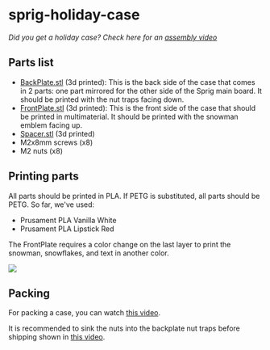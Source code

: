 # sprig-holiday-case

_Did you get a holiday case? Check here for an [assembly video](https://www.youtube.com/watch?v=OOyeM3elk7M)_

## Parts list

- [BackPlate.stl](./parts/BackPlate.stl) (3d printed): This is the back side of the case that comes in 2 parts: one part mirrored for the other side of the Sprig main board. It should be printed with the nut traps facing down.
- [FrontPlate.stl](./parts/FrontPlate.stl) (3d printed): This is the front side of the case that should be printed in multimaterial. It should be printed with the snowman emblem facing up.
- [Spacer.stl](./parts/Spacer.stl) (3d printed)
- M2x8mm screws (x8)
- M2 nuts (x8)

## Printing parts

All parts should be printed in PLA. If PETG is substituted, all parts should be PETG. So far, we've used:

- Prusament PLA Vanilla White
- Prusament PLA Lipstick Red

The FrontPlate requires a color change on the last layer to print the snowman, snowflakes, and text in another color.

![](https://cloud-eeov02j99-hack-club-bot.vercel.app/0screenshot_2024-01-26_at_11.21.01.png)

## Packing

For packing a case, you can watch [this video](https://www.youtube.com/watch?v=InJvjs8IOu8).

It is recommended to sink the nuts into the backplate nut traps before shipping shown in [this video](https://www.youtube.com/watch?v=8baQUAv43Xk).